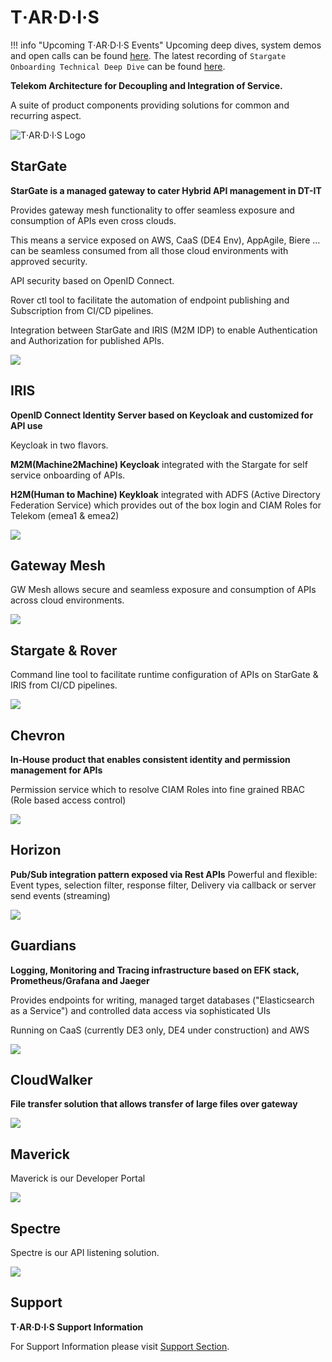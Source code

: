 # T‧AR‧D‧I‧S

!!! info "Upcoming T‧AR‧D‧I‧S Events"
    Upcoming deep dives, system demos and open calls can be found [here](https://yam-united.telekom.com/pages/eni-hub/apps/events/tardis-events).
    The latest recording of `Stargate Onboarding Technical Deep Dive` can be found [here](https://yam-united.telekom.com/pages/eni-hub/apps/blog/tardis-blog/view/17f8e05a-1915-43f2-954b-5bde8cb7688f).

**Telekom Architecture for Decoupling and Integration of Service.**

A suite of product components providing solutions for common and recurring aspect.

![T‧AR‧D‧I‧S Logo](./img/Tardis.png)

## StarGate

**StarGate is a managed gateway to cater Hybrid API management in DT-IT**

Provides gateway mesh functionality to offer seamless exposure and consumption of APIs even cross clouds.

This means a service exposed on AWS, CaaS (DE4 Env), AppAgile, Biere … can be seamless consumed from all those cloud environments with approved security.

API security based on OpenID Connect.

Rover ctl tool to facilitate the automation of endpoint publishing and Subscription from CI/CD pipelines.

Integration between StarGate and IRIS (M2M IDP) to enable Authentication and Authorization for published APIs.

[![](img/Slide3.PNG)](img/Slide3.PNG)

## IRIS

**OpenID Connect Identity Server based on Keycloak and customized for API use**

Keycloak in two flavors.

**M2M(Machine2Machine) Keycloak** integrated with the Stargate for self service onboarding of APIs.

**H2M(Human to Machine) Keykloak** integrated with ADFS (Active Directory Federation Service) which provides out of the box login and CIAM Roles for Telekom (emea1 & emea2)

[![](img/Slide4.PNG)](img/Slide4.PNG)

## Gateway Mesh

GW Mesh allows secure and seamless exposure and consumption of APIs across cloud environments.

[![](img/Slide5.PNG)](img/Slide5.PNG)

## Stargate & Rover

Command line tool to facilitate runtime configuration of APIs on StarGate & IRIS from CI/CD pipelines.

[![](img/Slide8.PNG)](img/Slide8.PNG)

## Chevron

**In-House product that enables consistent identity and permission management for APIs**

Permission service which to resolve CIAM Roles into fine grained RBAC (Role based access control)

[![](img/Slide6.PNG)](img/Slide6.PNG)

## Horizon

**Pub/Sub integration pattern exposed via Rest APIs**
Powerful and flexible: Event types, selection filter, response filter, Delivery via callback or server send events (streaming)

[![](img/Horizon.PNG)](img/Horizon.PNG)

## Guardians

**Logging, Monitoring and Tracing infrastructure based on EFK stack, Prometheus/Grafana and Jaeger**

Provides endpoints for writing, managed target databases ("Elasticsearch as a Service") and controlled data access via sophisticated UIs

Running on CaaS (currently DE3 only, DE4 under construction) and AWS

[![](img/Guardians.png)](img/Guardians.png)

## CloudWalker

**File transfer solution that allows transfer of large files over gateway**

[![](img/cloudwalker.png)](img/cloudwalker.png)

## Maverick

Maverick is our Developer Portal

[![](img/DeveloperPortal.png)](img/DeveloperPortal.png)

## Spectre

Spectre is our API listening solution.

[![](img/Spectre.png)](img/Spectre.png)

## Support

**T‧AR‧D‧I‧S Support Information**

For Support Information please visit [Support Section](support/).
